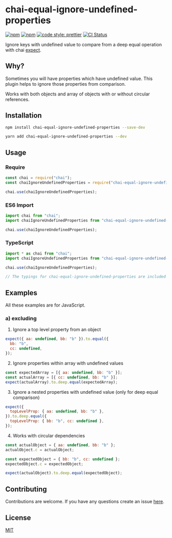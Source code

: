 # chai-equal-ignore-undefined-properties

[![npm](https://img.shields.io/npm/v/chai-equal-ignore-undefined-properties.svg)](https://www.npmjs.com/package/chai-equal-ignore-undefined-properties)
[![npm](https://img.shields.io/npm/dw/chai-equal-ignore-undefined-properties.svg)](https://www.npmjs.com/package/chai-equal-ignore-undefined-properties)
[![code style: prettier](https://img.shields.io/badge/code_style-prettier-ff69b4.svg?style=flat-square)](https://github.com/prettier/prettier)
[![CI Status](https://github.com/DanielKurtjak/chai-equal-ignore-undefined-properties/actions/workflows/test.yaml/badge.svg?branch=main)](https://github.com/DanielKurtjak/chai-equal-ignore-undefined-properties/actions/workflows/test.yaml)

Ignore keys with undefined value to compare from a deep equal operation with chai [expect](http://chaijs.com/api/bdd/).

## Why?

Sometimes you will have properties which have undefined value. This plugin helps to ignore those properties from comparison.

Works with both objects and array of objects with or without circular references.

## Installation

```bash
npm install chai-equal-ignore-undefined-properties --save-dev
```

```bash
yarn add chai-equal-ignore-undefined-properties --dev
```

## Usage

### Require

```js
const chai = require("chai");
const chaiIgnoreUndefinedProperties = require("chai-equal-ignore-undefined-properties");

chai.use(chaiIgnoreUndefinedProperties);
```

### ES6 Import

```js
import chai from "chai";
import chaiIgnoreUndefinedProperties from "chai-equal-ignore-undefined-properties";

chai.use(chaiIgnoreUndefinedProperties);
```

### TypeScript

```js
import * as chai from "chai";
import chaiIgnoreUndefinedProperties from "chai-equal-ignore-undefined-properties";

chai.use(chaiIgnoreUndefinedProperties);

// The typings for chai-equal-ignore-undefined-properties are included with the package itself.
```

## Examples

All these examples are for JavaScript.

### a) excluding

1. Ignore a top level property from an object

```js
expect({ aa: undefined, bb: "b" }).to.equal({
  bb: "b",
  cc: undefined,
});
```

2. Ignore properties within array with undefined values

```js
const expectedArray = [{ aa: undefined, bb: "b" }];
const actualArray = [{ cc: undefined, bb: "b" }];
expect(actualArray).to.deep.equal(expectedArray);
```

3. Ignore a nested properties with undefined value (only for deep equal comparison)

```js
expect({
  topLevelProp: { aa: undefined, bb: "b" },
}).to.deep.equal({
  topLevelProp: { bb: "b", cc: undefined },
});
```

4. Works with circular dependencies

```js
const actualObject = { aa: undefined, bb: "b" };
actualObject.c = actualObject;

const expectedObject = { bb: "b", cc: undefined };
expectedObject.c = expectedObject;

expect(actualObject).to.deep.equal(expectedObject);
```

## Contributing

Contributions are welcome. If you have any questions create an issue [here](https://github.com/DanielKurtjak/chai-equal-ignore-undefined-properties/issues).

## License

[MIT](LICENSE)

